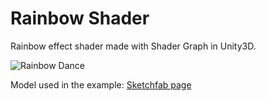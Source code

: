 # Rainbow Shader
Rainbow effect shader made with Shader Graph in Unity3D.

![Rainbow Dance](https://github.com/muhammeto/rainbow-shader/blob/main/result.gif?raw=true)

Model used in the example: [Sketchfab page](https://sketchfab.com/3d-models/hypercasual-rigged-character-c72187c480d34b1b9bdd2950bf9ba4a1)
